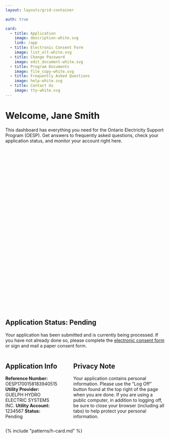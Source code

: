 ```yaml
---
layout: layouts/grid-container

auth: true

card:
  - title: Application
    image: description-white.svg
    link: /app
  - title: Electronic Consent Form
    image: list_alt-white.svg
  - title: Change Password
    image: edit_document-white.svg
  - title: Program Documents
    image: file_copy-white.svg
  - title: Frequently Asked Questions
    image: help-white.svg
  - title: Contact Us
    image: tty-white.svg
---
```

<style>
  img {
    width: 80px;
    height: 90px;
    object-fit: contain;
  }

  @media (min-width: 800px) {
  .content {
    display: flex;
    gap: 10%;
  }
  .content-left {
    width: 50%
  }
  .content-right {
    width: 100%
  }
  }
</style>

# Welcome, Jane Smith

This dashboard has everything you need for the Ontario Electricity Support Program (OESP). Get answers to frequently asked questions, check your application status, and monitor your account right here.

<div class="ontario-alert ontario-alert--informational">
    <div class="ontario-alert__header">
        <div class="ontario-alert__header-icon">
            <svg class="ontario-icon" alt="" aria-hidden="true" focusable="false" sol:category="primary" viewBox="0 0 24 24" preserveAspectRatio="xMidYMid meet"><use href="#ontario-icon-alert-information"></use></svg>
        </div>
        <h2 class="ontario-alert__header-title ontario-h4">Application Status: Pending</h2>
    </div>
    <div class="ontario-alert__body">
        <p>Your application has been submitted and is currently being processed. If you have not already done so, please complete the <a href="#">electronic consent form</a> or sign and mail a paper consent form.</p>
    </div>
</div>

<div class="content">
<div class="content-left" markdown="1">

## Application Info

**Reference Number:** OESP1700158183940515
**Utility Provider:** GUELPH HYDRO ELECTRIC SYSTEMS INC.
**Utility Account:** 1234567
**Status:** Pending
</div>

<div class="content-right" markdown="1">

## Privacy Note 
Your application contains personal information. Please use the “Log Off” button found at the top right of the page when you are done. If you are using a public computer, in addition to logging off, be sure to close your browser (including all tabs) to help protect your personal information.

</div>
</div>

{% include "patterns/h-card.md" %}
